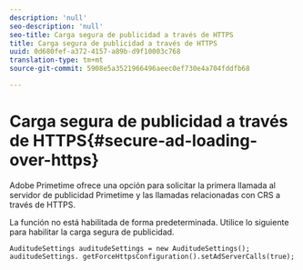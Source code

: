 ```yaml
---
description: 'null'
seo-description: 'null'
seo-title: Carga segura de publicidad a través de HTTPS
title: Carga segura de publicidad a través de HTTPS
uuid: 0d680fef-a372-4157-a89b-d9f10003c768
translation-type: tm+mt
source-git-commit: 5908e5a3521966496aeec0ef730e4a704fddfb68

---
```



# Carga segura de publicidad a través de HTTPS{#secure-ad-loading-over-https}

Adobe Primetime ofrece una opción para solicitar la primera llamada al servidor de publicidad Primetime y las llamadas relacionadas con CRS a través de HTTPS.

La función no está habilitada de forma predeterminada. Utilice lo siguiente para habilitar la carga segura de publicidad.

```
AuditudeSettings auditudeSettings = new AuditudeSettings(); 
auditudeSettings. getForceHttpsConfiguration().setAdServerCalls(true);
```

